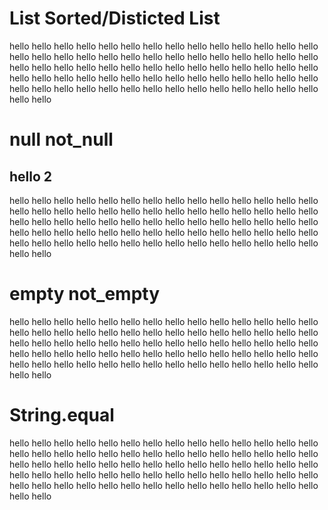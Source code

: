 # List Sorted/Disticted List

hello hello hello hello hello hello
hello hello hello hello hello hello
hello hello hello hello hello hello
hello hello hello hello hello hello
hello hello hello hello hello hello
hello hello hello hello hello hello
hello hello hello hello hello hello
hello hello hello hello hello hello
hello hello hello hello hello hello
hello hello hello hello hello hello
hello hello hello hello hello hello
hello hello hello hello hello hello

# null not_null

## hello 2

hello hello hello hello hello hello
hello hello hello hello hello hello
hello hello hello hello hello hello
hello hello hello hello hello hello
hello hello hello hello hello hello
hello hello hello hello hello hello
hello hello hello hello hello hello
hello hello hello hello hello hello
hello hello hello hello hello hello
hello hello hello hello hello hello
hello hello hello hello hello hello
hello hello hello hello hello hello


# empty not_empty

hello hello hello hello hello hello
hello hello hello hello hello hello
hello hello hello hello hello hello
hello hello hello hello hello hello
hello hello hello hello hello hello
hello hello hello hello hello hello
hello hello hello hello hello hello
hello hello hello hello hello hello
hello hello hello hello hello hello
hello hello hello hello hello hello
hello hello hello hello hello hello
hello hello hello hello hello hello


# String.equal


hello hello hello hello hello hello
hello hello hello hello hello hello
hello hello hello hello hello hello
hello hello hello hello hello hello
hello hello hello hello hello hello
hello hello hello hello hello hello
hello hello hello hello hello hello
hello hello hello hello hello hello
hello hello hello hello hello hello
hello hello hello hello hello hello
hello hello hello hello hello hello
hello hello hello hello hello hello

